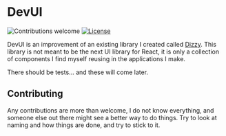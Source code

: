 # DevUI

![Contributions welcome](https://img.shields.io/badge/contributions-welcome-blueviolet.svg)
[![License](https://img.shields.io/badge/license-GPL--3.0-blue.svg)](https://opensource.org/licenses/GPL-3.0)

DevUI is an improvement of an existing library I created called [Dizzy](https://github.com/dalenapps/dizzy). This library is not meant to be the next UI library for React, it is only a collection of components I find myself reusing in the applications I make.

There should be tests... and these will come later.

## Contributing

Any contributions are more than welcome, I do not know everything, and someone else out there might see a better way to do things. Try to look at naming and how things are done, and try to stick to it.

